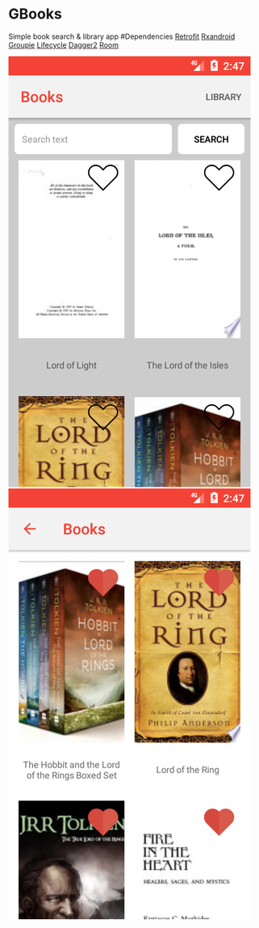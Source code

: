 # GBooks
Simple book search & library app
#Dependencies 
[Retrofit](https://square.github.io/retrofit/)
[Rxandroid](https://github.com/ReactiveX/RxAndroid/)
[Groupie](https://github.com/lisawray/groupie)
[Lifecycle](https://developer.android.com/jetpack/androidx/releases/lifecycle)
[Dagger2](https://dagger.dev/)
[Room](https://developer.android.com/training/data-storage/room)


![main screen](https://github.com/Logsod/GBooks/blob/master/images/Screenshot_1627829239.png)![library screen](https://github.com/Logsod/GBooks/blob/master/images/Screenshot_1627829274.png)
